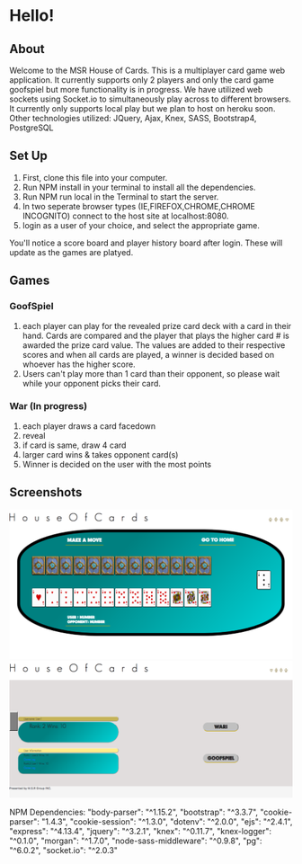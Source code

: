 # Hello!

## About
Welcome to the MSR House of Cards.
This is a multiplayer card game web application. It currently supports only 2 players and only the card game goofspiel but more functionality is in progress. We have utilized web sockets using Socket.io to simultaneously play across to different browsers. It currently only supports local play but we plan to host on heroku soon. Other technologies utilized: JQuery, Ajax, Knex, SASS, Bootstrap4, PostgreSQL

## Set Up

1. First, clone this file into your computer. 
2. Run NPM install in your terminal to install all the dependencies.
3. Run NPM run local in the Terminal to start the server.
4. In two seperate browser types (IE,FIREFOX,CHROME,CHROME INCOGNITO) connect to the host site at localhost:8080.
5. login as a user of your choice, and select the appropriate game.

You'll notice a score board and player history board after login. These will update as the games are platyed.

## Games

### GoofSpiel
1. each player can play for the revealed prize card deck with a card in their hand. Cards are compared and the player that plays the higher card # is awarded the prize card value. The values are added to their respective scores and when all cards are played, a winner is decided based on whoever has the higher score.
2. Users can't play more than 1 card than their opponent, so please wait while your opponent picks their card.


### War (In progress)
1. each player draws a card facedown
2. reveal
3. if card is same, draw 4 card
4. larger card wins & takes opponent card(s)
5. Winner is decided on the user with the most points

## Screenshots
![main menu](https://github.com/MattWillcox/House_Of_Cards/blob/master/public/images/Screenshot1.png)
![goofspiel game](https://github.com/MattWillcox/House_Of_Cards/blob/master/public/images/Screenshot2.png)

NPM Dependencies:
    "body-parser": "^1.15.2",
    "bootstrap": "^3.3.7",
    "cookie-parser": "1.4.3",
    "cookie-session": "^1.3.0",
    "dotenv": "^2.0.0",
    "ejs": "^2.4.1",
    "express": "^4.13.4",
    "jquery": "^3.2.1",
    "knex": "^0.11.7",
    "knex-logger": "^0.1.0",
    "morgan": "^1.7.0",
    "node-sass-middleware": "^0.9.8",
    "pg": "^6.0.2",
    "socket.io": "^2.0.3"
  
